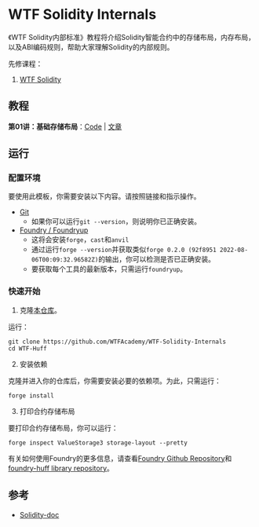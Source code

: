 # WTF Solidity Internals

《WTF Solidity内部标准》教程将介绍Solidity智能合约中的存储布局，内存布局，以及ABI编码规则，帮助大家理解Solidity的内部规则。

先修课程：
1. [WTF Solidity](https://github.com/AmazingAng/WTF-Solidity)

## 教程

**第01讲：基础存储布局**：[Code](https://github.com/WTFAcademy/WTF-Solidity-Internals/blob/master/src/01_ValueStorage.sol) | [文章](https://github.com/WTFAcademy/WTF-Solidity-Internals/blob/master/tutorials/01_ValueStorage/readme.md) 

## 运行

### 配置环境

要使用此模板，你需要安装以下内容。请按照链接和指示操作。

- [Git](https://git-scm.com/book/en/v2/Getting-Started-Installing-Git)  
    - 如果你可以运行`git --version`，则说明你已正确安装。
- [Foundry / Foundryup](https://github.com/gakonst/foundry)
    - 这将会安装`forge`，`cast`和`anvil`
    - 通过运行`forge --version`并获取类似`forge 0.2.0 (92f8951 2022-08-06T00:09:32.96582Z)`的输出，你可以检测是否已正确安装。
    - 要获取每个工具的最新版本，只需运行`foundryup`。

### 快速开始

1. 克隆[本仓库](https://github.com/WTFAcademy/WTF-Solidity-Internals)。

运行：

```
git clone https://github.com/WTFAcademy/WTF-Solidity-Internals
cd WTF-Huff
```

2. 安装依赖

克隆并进入你的仓库后，你需要安装必要的依赖项。为此，只需运行：

```shell
forge install
```

3. 打印合约存储布局

要打印合约存储布局，你可以运行：

```shell
forge inspect ValueStorage3 storage-layout --pretty
```

有关如何使用Foundry的更多信息，请查看[Foundry Github Repository](https://github.com/foundry-rs/foundry/tree/master/forge)和[foundry-huff library repository](https://github.com/huff-language/foundry-huff)。

## 参考

- [Solidity-doc](https://docs.soliditylang.org/en/latest/internals/layout_in_storage.html)
